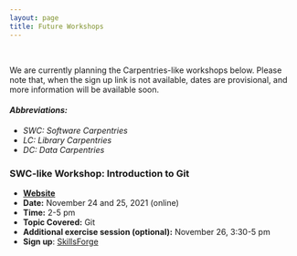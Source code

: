 ```yaml
---
layout: page
title: Future Workshops
---
```


<br/>

<!-- The next KCL Carpentries workshops will be held in the autumn.
In the meantime, have a look at some of the [feedback we received]({{ "/" | relative_url }}feedback/), and the [material we cover]({{ "/" | relative_url }}courses/). -->

We are currently planning the Carpentries-like workshops below.
Please note that, when the sign up link is not available, dates are provisional, and more information will be available soon. <br/>

#### *Abbreviations:*
* *SWC: Software Carpentries*
* *LC: Library Carpentries*
* *DC: Data Carpentries*


### SWC-like Workshop: Introduction to Git

* [**Website**](https://kcl-carpentries.github.io/2021-11-24-KCL-online/) 
* **Date:** November 24 and 25, 2021 (online)
* **Time:** 2-5 pm
* **Topic Covered:** Git
* **Additional exercise session (optional):** November 26, 3:30-5 pm
* **Sign up**: [SkillsForge](https://training.kcl.ac.uk/kcl/#he/dev/eventDetails,;em,providerCode=HSDTC,providerOrgAlias=kcl,number=120)

